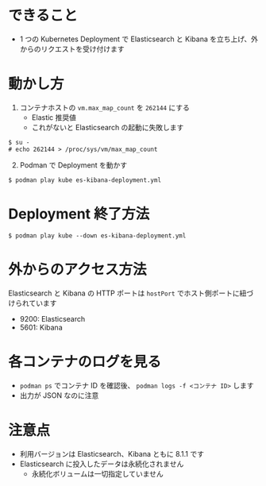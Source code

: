 # できること

* 1 つの Kubernetes Deployment で Elasticsearch と Kibana を立ち上げ、外からのリクエストを受け付けます

# 動かし方

1. コンテナホストの `vm.max_map_count` を `262144` にする
    * Elastic 推奨値
    * これがないと Elasticsearch の起動に失敗します

```
$ su -
# echo 262144 > /proc/sys/vm/max_map_count
```

2. Podman で Deployment を動かす

```
$ podman play kube es-kibana-deployment.yml
```

# Deployment 終了方法

```
$ podman play kube --down es-kibana-deployment.yml
```

# 外からのアクセス方法

Elasticsearch と Kibana の HTTP ポートは `hostPort` でホスト側ポートに紐づけられています

* 9200: Elasticsearch
* 5601: Kibana

# 各コンテナのログを見る

* `podman ps` でコンテナ ID を確認後、 `podman logs -f <コンテナ ID>` します
* 出力が JSON なのに注意

# 注意点

* 利用バージョンは Elasticsearch、Kibana ともに 8.1.1 です
* Elasticsearch に投入したデータは永続化されません
    * 永続化ボリュームは一切指定していません
